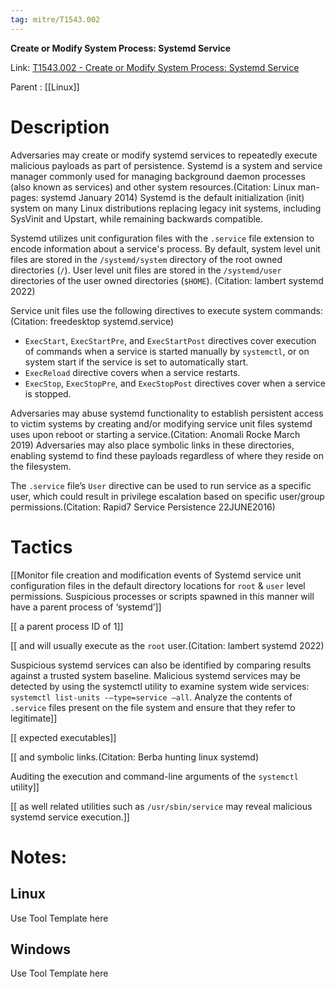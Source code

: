 ```yaml
---
tag: mitre/T1543.002
---
```


**Create or Modify System Process: Systemd Service**

Link: [T1543.002 - Create or Modify System Process: Systemd Service](https://attack.mitre.org/techniques/T1543/002)

Parent : [[Linux]]


# Description

Adversaries may create or modify systemd services to repeatedly execute malicious payloads as part of persistence. Systemd is a system and service manager commonly used for managing background daemon processes (also known as services) and other system resources.(Citation: Linux man-pages: systemd January 2014) Systemd is the default initialization (init) system on many Linux distributions replacing legacy init systems, including SysVinit and Upstart, while remaining backwards compatible.  

Systemd utilizes unit configuration files with the `.service` file extension to encode information about a service's process. By default, system level unit files are stored in the `/systemd/system` directory of the root owned directories (`/`). User level unit files are stored in the `/systemd/user` directories of the user owned directories (`$HOME`). (Citation: lambert systemd 2022) 

Service unit files use the following directives to execute system commands:(Citation: freedesktop systemd.service)  

* `ExecStart`, `ExecStartPre`, and `ExecStartPost` directives cover execution of commands when a service is started manually by `systemctl`, or on system start if the service is set to automatically start.
* `ExecReload` directive covers when a service restarts. 
* `ExecStop`, `ExecStopPre`, and `ExecStopPost` directives cover when a service is stopped.  

Adversaries may abuse systemd functionality to establish persistent access to victim systems by creating and/or modifying service unit files systemd uses upon reboot or starting a service.(Citation: Anomali Rocke March 2019) Adversaries may also place symbolic links in these directories, enabling systemd to find these payloads regardless of where they reside on the filesystem.

The `.service` file’s `User` directive can be used to run service as a specific user, which could result in privilege escalation based on specific user/group permissions.(Citation: Rapid7 Service Persistence 22JUNE2016) 

# Tactics


[[Monitor file creation and modification events of Systemd service unit configuration files in the default directory locations for `root` & `user` level permissions. Suspicious processes or scripts spawned in this manner will have a parent process of ‘systemd’]]

[[ a parent process ID of 1]]

[[ and will usually execute as the `root` user.(Citation: lambert systemd 2022) 

Suspicious systemd services can also be identified by comparing results against a trusted system baseline. Malicious systemd services may be detected by using the systemctl utility to examine system wide services: `systemctl list-units -–type=service –all`. Analyze the contents of `.service` files present on the file system and ensure that they refer to legitimate]]

[[ expected executables]]

[[ and symbolic links.(Citation: Berba hunting linux systemd)

Auditing the execution and command-line arguments of the `systemctl` utility]]

[[ as well related utilities such as `/usr/sbin/service` may reveal malicious systemd service execution.]]


# Notes:

## Linux

Use Tool Template here

## Windows

Use Tool Template here